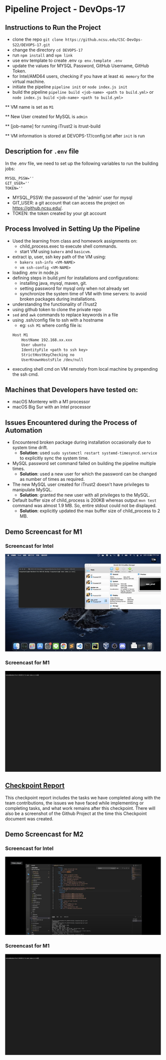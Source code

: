 # Pipeline Project - DevOps-17

## Instructions to Run the Project
- clone the repo `git clone https://github.ncsu.edu/CSC-DevOps-S22/DEVOPS-17.git`
- change the directory `cd DEVOPS-17`
- run `npm install` and `npm link`
- use env template to create .env `cp env.template .env`
- update the values for MYSQL Password, GitHub Username, GitHub Token.
- for Intel/AMD64 users, checking if you have at least `4G memory` for the virtual machine.
- initiate the pipeline `pipeline init` or `node index.js init`
- build the pipeline `pipeline build <job-name> <path to build.yml>` or `node index.js build <job-name> <path to build.yml>`

** VM name is set as `M1`

** New User created for MySQL is `admin`

** [job-name] for running iTrust2 is itrust-build

** VM information is stored at DEVOPS-17/config.txt after `init` is run

## Description for `.env` file
In the .env file, we need to set up the following variables to run the building jobs:
```
MYSQL_PSSW='' 
GIT_USER=''
TOKEN=''
```
- MYSQL_PSSW: the password of the 'admin' user for mysql
- GIT_USER: a git account that can access the project on https://github.ncsu.edu/.
- TOKEN: the token created by your git account

## Process Involved in Setting Up the Pipeline
- Used the learning from class and homework assignments on:
  - child_process.exec to execute shell commands.
  - start VM using `bakerx` and `basicvm`.
- extract ip, user, ssh key path of the VM using:
  - `bakerx ssh-info <VM-NAME>`
  - `vm ssh-config <VM-NAME>`
- loading .env in node.js
- defining steps in build.yml for installations and configurations:
  - installing java, mysql, maven, git.
  - setting password for mysql only when not already set
  - synchronize the system time of VM with time servers: to avoid broken packages during installations.
- understanding the functionality of iTrust2
- using github token to clone the private repo
- `sed` and `awk` commands to replace keywords in a file
- using .ssh/config file to ssh with a hostname
  - eg: `ssh M1` where config file is:
  ```shell
  Host M1
      HostName 192.168.xx.xxx
      User ubuntu
      IdentityFile <path to ssh key>
      StrictHostKeyChecking no
      UserKnownHostsFile /dev/null
  ```
- executing shell cmd on VM remotely from local machine by prepending the ssh cmd.

## Machines that Developers have tested on:
- macOS Monterey with a M1 processor
- macOS Big Sur with an Intel processor

## Issues Encountered during the Process of Automation
- Encountered broken package during installation occasionally due to system time drift. 
  - **Solution**: used `sudo systemctl restart systemd-timesyncd.service` to explicitly sync the system time.
- MySQL password set command failed on building the pipeline multiple times.
  - **Solution**: used a new user for which the password can be changed as number of times as required.
- The new MySQL user created for iTrust2 doesn't have privileges to manipulate MySQL.
  - **Solution**: granted the new user with all privileges to the MySQL.
- Default buffer size of child_process is 200KB whereas output `mvn test` command was almost 1.9 MB. So, entire stdout could not be displayed.
  - **Solution**: explicitly updated the max buffer size of child_process to 2 MB. 

## Demo Screencast for M1
### Screencast for Intel
[![Intel Demo](./static/Intel_demo.png)](https://drive.google.com/file/d/1RGOJzXG19odPBtmXrGc9IQB3BXlwUIaD/view?usp=sharing "Intel Demo")<br/>
### Screencast for M1
[![Screencast for M1](./static/M1_Screencasts_Thumbnail.png)](https://youtu.be/35rETvH5RFE)

## [Checkpoint Report](https://github.ncsu.edu/CSC-DevOps-S22/DEVOPS-17/blob/main/CHECKPOINT-M1.md)
This checkpoint report includes the tasks we have completed along with the team contributions, the issues we have faced while implementing or completing tasks, and what work remains after this checkpoint. There will also be a screenshot of the Github Project at the time this Checkpoint document was created.

## Demo Screencast for M2
### Screencast for Intel
[![Intel Demo](./static/Intel_M2_demo.png)](https://drive.google.com/file/d/1ZukNw2L7_WN-hRPG59JYtsD6k8TpY4xr/view?usp=sharing "Intel Demo")<br/>
### Screencast for M1
[![Screencast for M1](./static/M1_Screencasts_Thumbnail.png)](https://youtu.be/vUVsejQrMa0)
